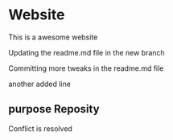 # Website

This is a awesome website

Updating the readme.md file in the new branch

Committing more tweaks in the readme.md file

another added line

## purpose Reposity

Conflict is resolved
